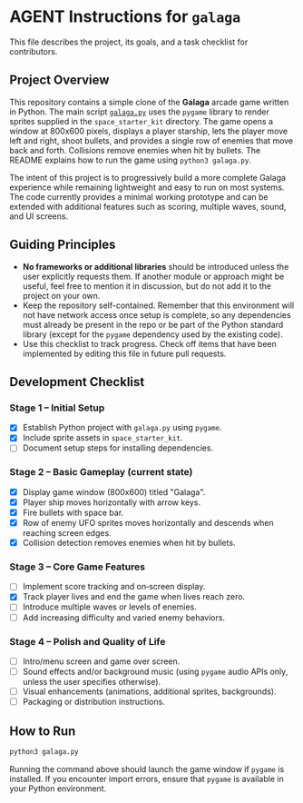 # AGENT Instructions for `galaga`

This file describes the project, its goals, and a task checklist for contributors.

## Project Overview

This repository contains a simple clone of the **Galaga** arcade game written in
Python. The main script [`galaga.py`](galaga.py) uses the `pygame` library to
render sprites supplied in the `space_starter_kit` directory. The game opens a
window at 800x600 pixels, displays a player starship, lets the player move left
and right, shoot bullets, and provides a single row of enemies that move back
and forth. Collisions remove enemies when hit by bullets. The README explains
how to run the game using `python3 galaga.py`.

The intent of this project is to progressively build a more complete Galaga
experience while remaining lightweight and easy to run on most systems. The
code currently provides a minimal working prototype and can be extended with
additional features such as scoring, multiple waves, sound, and UI screens.

## Guiding Principles

* **No frameworks or additional libraries** should be introduced unless the
  user explicitly requests them. If another module or approach might be useful,
  feel free to mention it in discussion, but do not add it to the project on
your own.
* Keep the repository self-contained. Remember that this environment will not
  have network access once setup is complete, so any dependencies must already
  be present in the repo or be part of the Python standard library (except for
  the `pygame` dependency used by the existing code).
* Use this checklist to track progress. Check off items that have been
  implemented by editing this file in future pull requests.

## Development Checklist

### Stage 1 – Initial Setup

- [x] Establish Python project with `galaga.py` using `pygame`.
- [x] Include sprite assets in `space_starter_kit`.
- [ ] Document setup steps for installing dependencies.

### Stage 2 – Basic Gameplay (current state)

- [x] Display game window (800x600) titled "Galaga".
- [x] Player ship moves horizontally with arrow keys.
- [x] Fire bullets with space bar.
- [x] Row of enemy UFO sprites moves horizontally and descends when reaching
      screen edges.
- [x] Collision detection removes enemies when hit by bullets.

### Stage 3 – Core Game Features

- [ ] Implement score tracking and on‑screen display.
- [x] Track player lives and end the game when lives reach zero.
- [ ] Introduce multiple waves or levels of enemies.
- [ ] Add increasing difficulty and varied enemy behaviors.

### Stage 4 – Polish and Quality of Life

- [ ] Intro/menu screen and game over screen.
- [ ] Sound effects and/or background music (using `pygame` audio APIs only,
      unless the user specifies otherwise).
- [ ] Visual enhancements (animations, additional sprites, backgrounds).
- [ ] Packaging or distribution instructions.

## How to Run

```bash
python3 galaga.py
```

Running the command above should launch the game window if `pygame` is
installed. If you encounter import errors, ensure that `pygame` is available in
your Python environment.

